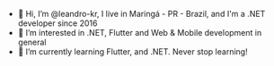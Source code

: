 - 👋 Hi, I’m @leandro-kr, I live in Maringá - PR - Brazil, and I'm a .NET developer since 2016
- 👀 I’m interested in .NET, Flutter and Web & Mobile development in general
- 🌱 I’m currently learning Flutter, and .NET. Never stop learning!

<!---
leandro-kr/leandro-kr is a ✨ special ✨ repository because its `README.md` (this file) appears on your GitHub profile.
You can click the Preview link to take a look at your changes.
--->

